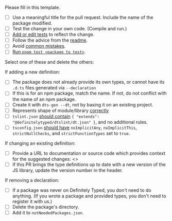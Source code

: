 Please fill in this template.

- [ ] Use a meaningful title for the pull request. Include the name of the package modified.
- [ ] Test the change in your own code. (Compile and run.)
- [ ] [Add or edit tests](https://github.com/DefinitelyTyped/DefinitelyTyped/blob/master/README.md#my-package-teststs) to reflect the change.
- [ ] Follow the advice from the [readme](https://github.com/DefinitelyTyped/DefinitelyTyped/blob/master/README.md#make-a-pull-request).
- [ ] Avoid [common mistakes](https://github.com/DefinitelyTyped/DefinitelyTyped/blob/master/README.md#common-mistakes).
- [ ] [Run `pnpm test <package to test>`](https://github.com/DefinitelyTyped/DefinitelyTyped/blob/master/README.md#running-tests).

Select one of these and delete the others:

If adding a new definition:
- [ ] The package does not already provide its own types, or cannot have its `.d.ts` files generated via `--declaration`
- [ ] If this is for an npm package, match the name. If not, do not conflict with the name of an npm package.
- [ ] Create it with `dts-gen --dt`, not by basing it on an existing project.
- [ ] Represents shape of module/library [correctly](https://www.typescriptlang.org/docs/handbook/declaration-files/library-structures.html)
- [ ] `tslint.json` [should contain](https://github.com/DefinitelyTyped/DefinitelyTyped/blob/master/README.md#linter-tslintjson) `{ "extends": "@definitelytyped/dtslint/dt.json" }`, and no additional rules.
- [ ] `tsconfig.json` [should have](https://github.com/DefinitelyTyped/DefinitelyTyped/blob/master/README.md#tsconfigjson) `noImplicitAny`, `noImplicitThis`, `strictNullChecks`, and `strictFunctionTypes` set to `true`.

If changing an existing definition:
- [ ] Provide a URL to documentation or source code which provides context for the suggested changes: <<url here>>
- [ ] If this PR brings the type definitions up to date with a new version of the JS library, update the version number in the header.

If removing a declaration:
- [ ] If a package was never on Definitely Typed, you don't need to do anything. (If you wrote a package and provided types, you don't need to register it with us.)
- [ ] Delete the package's directory.
- [ ] Add it to `notNeededPackages.json`.
